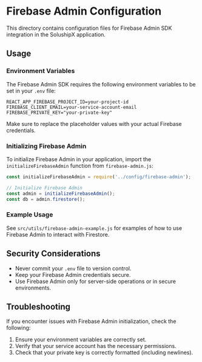 # Firebase Admin Configuration

This directory contains configuration files for Firebase Admin SDK integration in the SolushipX application.

## Usage

### Environment Variables

The Firebase Admin SDK requires the following environment variables to be set in your `.env` file:

```
REACT_APP_FIREBASE_PROJECT_ID=your-project-id
FIREBASE_CLIENT_EMAIL=your-service-account-email
FIREBASE_PRIVATE_KEY="your-private-key"
```

Make sure to replace the placeholder values with your actual Firebase credentials.

### Initializing Firebase Admin

To initialize Firebase Admin in your application, import the `initializeFirebaseAdmin` function from `firebase-admin.js`:

```javascript
const initializeFirebaseAdmin = require('../config/firebase-admin');

// Initialize Firebase Admin
const admin = initializeFirebaseAdmin();
const db = admin.firestore();
```

### Example Usage

See `src/utils/firebase-admin-example.js` for examples of how to use Firebase Admin to interact with Firestore.

## Security Considerations

- Never commit your `.env` file to version control.
- Keep your Firebase Admin credentials secure.
- Use Firebase Admin only for server-side operations or in secure environments.

## Troubleshooting

If you encounter issues with Firebase Admin initialization, check the following:

1. Ensure your environment variables are correctly set.
2. Verify that your service account has the necessary permissions.
3. Check that your private key is correctly formatted (including newlines). 
